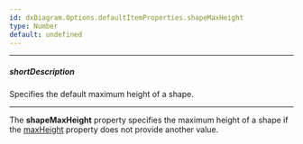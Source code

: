 ```yaml
---
id: dxDiagram.Options.defaultItemProperties.shapeMaxHeight
type: Number
default: undefined
---
```

---
##### shortDescription
Specifies the default maximum height of a shape.

---
The **shapeMaxHeight** property specifies the maximum height of a shape if the [maxHeight](/api-reference/10%20UI%20Components/dxDiagram/1%20Configuration/customShapes/maxHeight.md '/Documentation/ApiReference/UI_Components/dxDiagram/Configuration/customShapes/#maxHeight') property does not provide another value.